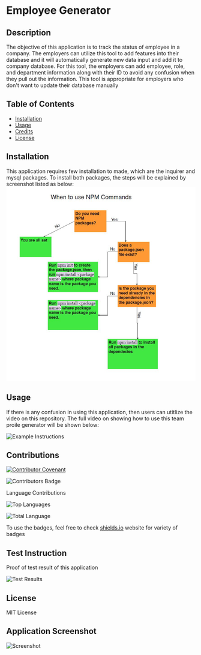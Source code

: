 # Employee Generator

## Description 
The objective of this application is to track the status of employee in a company. The employers can utilize this tool to add features into their database and it will automatically generate new data input and add it to company database. For this tool, the employers can add employee, role, and department information along with their ID to avoid any confusion when they pull out the information. This tool is appropriate for employers who don't want to update their database manually
    
## Table of Contents
* [Installation](#installation)
* [Usage](#usage)
* [Credits](#credits)
* [License](#license)

## Installation 
This application requires few installation to made, which are the inquirer and mysql packages. To install both packages, the steps will be explained by screenshot listed as below:
![Steps Installation](./Images/steps.JPG) 
  
## Usage 
If there is any confusion in using this application, then users can utitlize the video on this repository. The full video on showing how to use this team proile generator will be shown below:
  
![Example Instructions](./demo.gif)
  
## Contributions
[![Contributor Covenant](https://img.shields.io/badge/Contributor%20Covenant-v2.0%20adopted-ff69b4.svg)](code_of_conduct.md) 

![Contributors Badge](https://img.shields.io/github/contributors/stevenbong96/EmployeeGenerator?label=Total%20Contributors)

Language Contributions

![Top Languages](https://img.shields.io/github/languages/top/stevenbong96/EmployeeGenerator)

![Total Language](https://img.shields.io/github/languages/count/stevenbong96/EmployeeGenerator)

To use the badges, feel free to check [shields.io](https://shields.io/) website for variety of badges

## Test Instruction 
Proof of test result of this application 

![Test Results](./TestResult.JPG)

## License 
  
MIT License

## Application Screenshot

![Screenshot](./screenshot.JPG)